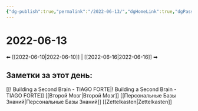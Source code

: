 ```yaml
---
{"dg-publish":true,"permalink":"/2022-06-13/","dgHomeLink":true,"dgPassFrontmatter":false}
---
```


# 2022-06-13
⬅  [[2022-06-10|2022-06-10]] | [[2022-06-16|2022-06-16]] ➡
## Заметки за этот день:
[[! Building a Second Brain - TIAGO FORTE|! Building a Second Brain - TIAGO FORTE]]
[[Второй Мозг|Второй Мозг]]
[[Персональные Базы Знаний|Персональные Базы Знаний]]
[[Zettelkasten|Zettelkasten]]